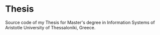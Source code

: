 # Thesis
Source code of my Thesis for Master's degree in Information Systems of Aristotle University of Thessaloniki, Greece.
